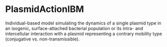 # PlasmidActionIBM
Individual-based model simulating the dynamics of a single plasmid type in an isogenic, surface-attached bacterial population or its intra- and intercellular interaction with a plasmid representing a contrary mobility type (conjugative vs. non-transmissible).

